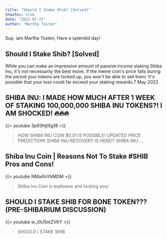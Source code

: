 ```yaml
---
title: "Should I Stake Shib? [Solved]"
ShowToc: true 
date: "2022-07-27"
author: "Martha Tosten" 
---
```


Sup, iam Martha Tosten, Have a splendid day!
## Should I Stake Shib? [Solved]
While you can make an impressive amount of passive income staking Shiba Inu, it's not necessarily the best move. If the meme coin's price falls during the period your tokens are locked up, you won't be able to sell them. It's possible that your loss could far exceed your staking rewards.7 May 2022

## SHIBA INU: I MADE HOW MUCH AFTER 1 WEEK OF STAKING 100,000,000 SHIBA INU TOKENS?! I AM SHOCKED! 🔥🔥🔥
{{< youtube 3p93HjtXg18 >}}
>HOW SHIBA INU COIN $0.01 IS POSSIBLE! UPDATED PRICE PREDICTION! SHIBA INU RECOVERY IS HERE!? SHIBA INU ...

## Shiba Inu Coin | Reasons Not To Stake #SHIB Pros and Cons!
{{< youtube NMa4lnYkMDM >}}
>Shiba Inu Coin is explosive and locking your 

## SHOULD I STAKE SHIB FOR BONE TOKEN??? (PRE-SHIBARIUM DISCUSSION)
{{< youtube w_i0U5mZVKY >}}
>SHOULD I STAKE SHIB

